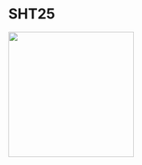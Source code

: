 # SHT25

<pre>
      <img align="left" width="250" height="250" src="https://github.com/josimarpereiraleite/SHT25/blob/main/SHT25.bmp)"><br />
</pre>
 
